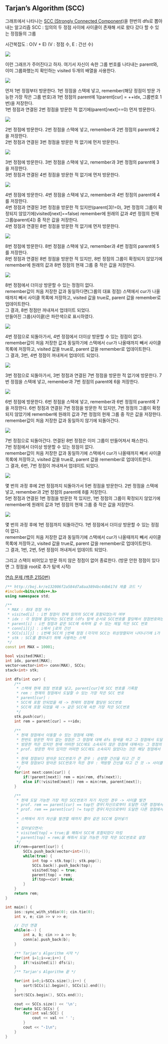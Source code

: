 ## Tarjan’s Algorithm (SCC)

그래프에서 나타나는 [SCC (Strongly Connected Component)](https://ko.wikipedia.org/wiki/강한_연결_요소)을 한번의 dfs로 뽑아내는 알고리즘
SCC : 임의의 두 정점 사이에 사이클이 존재해 서로 왔다 갔다 할 수 있는 정점들의 그룹

시간복잡도 : O(V + E) (V : 정점 수, E : 간선 수)

![](https://github.com/user-attachments/assets/736940b8-7a30-4be8-89c1-8586b49ed4ce)

이런 그래프가 주어진다고 하자. 여기서 자신이 속한 그룹 번호를 나타내는 parent와, 이미 그룹화했는지 확인하는 visited 두개의 배열을 사용한다.

![](https://github.com/user-attachments/assets/e322aed2-f672-49dc-815f-1e39537e1219)

먼저 1번 정점부터 방문한다. 1번 정점을 스택에 넣고, remember(해당 정점이 방문 가능한 가장 작은 그룹 번호)과 1번 정점의 parent에 1(parent[cur] = ++idx, 그룹번호 1번)을 저장한다.  
1번 정점과 연결된 2번 정점을 방문한 적 없기에(parent[next]==0) 먼저 방문한다.

![](https://github.com/user-attachments/assets/2ca7a60c-a619-47eb-b504-d31818963458)

2번 정점에 방문한다. 2번 정점을 스택에 넣고, remember과 2번 정점의 parent에 2을 저장한다.  
2번 정점과 연결된 3번 정점을 방문한 적 없기에 먼저 방문한다.

![](https://github.com/user-attachments/assets/1ccdc827-2878-4b92-8096-df30c56804d6)

3번 정점에 방문한다. 3번 정점을 스택에 넣고, remember과 3번 정점의 parent에 3을 저장한다.  
3번 정점과 연결된 4번 정점을 방문한 적 없기에 먼저 방문한다.

![](https://github.com/user-attachments/assets/e80cb2b1-56e4-4ebd-9803-f6d7fe74bef1)

4번 정점에 방문한다. 4번 정점을 스택에 넣고, remember과 4번 정점의 parent에 4를 저장한다.  
4번 정점과 연결된 3번 정점을 방문한 적 있지만(parent[3]!=0), 3번 정점의 그룹이 확정되지 않았기에(visited[next]==false) remember에 원래의 값과 4번 정점의 현재 그룹(parent[4]) 중 작은 값을 저장한다.  
4번 정점과 연결된 8번 정점을 방문한 적 없기에 먼저 방문한다.

![](https://github.com/user-attachments/assets/26b53322-acba-4509-b8f8-2b12d9def098)

8번 정점에 방문한다. 8번 정점을 스택에 넣고, remember과 4번 정점의 parent에 5를 저장한다.  
8번 정점과 연결된 8번 정점을 방문한 적 있지만, 8번 정점의 그룹이 확정되지 않았기에 remember에 원래의 값과 8번 정점의 현재 그룹 중 작은 값을 저장한다.  

![](https://github.com/user-attachments/assets/e8479f11-5100-45c9-b1e2-a7907d08842d)

8번 정점에서 더이상 방문할 수 있는 정점이 없다.  
remember값이 처음 저장한 값과 동일하다면(그룹의 대표 정점) 스택에서 cur가 나올때까지 빼서 사이클 목록에 저장하고, visited 값을 true로, parent 값을 remember로 업데이트한다.  
그 결과, 8번 정점만 꺼내져서 업데이트 되었다.  
만들어진 그룹(사이클)은 파란색으로 표시하였다.

![](https://github.com/user-attachments/assets/aac174e6-4d88-4c65-af4f-99465b18861b)

4번 정점으로 되돌아가서, 4번 정점에서 더이상 방문할 수 있는 정점이 없다.  
remember값이 처음 저장한 값과 동일하기에 스택에서 cur가 나올때까지 빼서 사이클 목록에 저장하고, visited 값을 true로, parent 값을 remember로 업데이트한다.  
그 결과, 3번, 4번 정점이 꺼내져서 업데이트 되었다.

![](https://github.com/user-attachments/assets/779a50b3-7202-47f7-bd46-2af82898ab2e)

3번 정점으로 되돌아가서, 3번 정점과 연결된 7번 정점을 방문한 적 없기에 방문한다. 7번 정점을 스택에 넣고, remember과 7번 정점의 parent에 6을 저장한다.  

![](https://github.com/user-attachments/assets/3b866c15-d718-4483-bdc5-758b47b57947)

6번 정점에 방문한다. 6번 정점을 스택에 넣고, remember과 6번 정점의 parent에 7을 저장한다.
6번 정점과 연결된 7번 정점을 방문한 적 있지만, 7번 정점의 그룹이 확정되지 않았기에 remember에 원래의 값과 7번 정점의 현재 그룹 중 작은 값을 저장한다.  
remember값이 처음 저장한 값과 동일하지 않기에 되돌아간다.

![](https://github.com/user-attachments/assets/3cc85dbc-47cc-4aae-84a3-638ab71389d7)

7번 정점으로 되돌아간다. 연결된 8번 정점은 이미 그룹이 만들어져서 패스한다.  
7번 정점에서 더이상 방문할 수 있는 정점이 없다.  
remember값이 처음 저장한 값과 동일하기에 스택에서 cur가 나올때까지 빼서 사이클 목록에 저장하고, visited 값을 true로, parent 값을 remember로 업데이트한다.  
그 결과, 6번, 7번 정점이 꺼내져서 업데이트 되었다.

![](https://github.com/user-attachments/assets/1d7a749c-95b7-4492-a89d-a7cae0db4cf2)

몇 번의 과정 후에 2번 정점까지 되돌아가서 5번 정점을 방문한다. 2번 정점을 스택에 넣고, remember과 2번 정점의 parent에 8를 저장한다.  
5번 정점과 연결된 1번 정점을 방문한 적 있지만, 1번 정점의 그룹이 확정되지 않았기에 remember에 원래의 값과 1번 정점의 현재 그룹 중 작은 값을 저장한다.  

![](https://github.com/user-attachments/assets/e7b127c0-ac55-4de6-aedf-2ad033226978)

몇 번의 과정 후에 1번 정점까지 되돌아간다. 1번 정점에서 더이상 방문할 수 있는 정점이 없다.  
remember값이 처음 저장한 값과 동일하기에 스택에서 cur가 나올때까지 빼서 사이클 목록에 저장하고, visited 값을 true로, parent 값을 remember로 업데이트한다.  
그 결과, 1번, 2번, 5번 정점이 꺼내져서 업데이트 되었다.

그리고 스택이 비어있고 방문 하지 않은 정점이 없어 종료한다. (방문 안한 정점이 있다면 그 정점을 root로 추가 탐색 시작)

[연습 문제 (백준 2150번)](https://www.acmicpc.net/problem/2150)

``` c++
/** http://boj.kr/e132006f2a584d7a8aa3894bc4db617d 제출 코드 */
#include<bits/stdc++.h>
using namespace std;

/** 
 * MAX : 최대 정점 개수
 * visited[i] : i번 정점이 현재 임의의 SCC에 포함되었는지 여부
 * idx : 각 정점에 할당하는 SCC번호 (dfs 탐색 순서로 SCC번호를 할당해서 정점번호와는 다르게 할당됨, 같은 값을 가진 정점들은 같은 SCC에 속함)
 * parent[i] : i번 정점과 같은 SCC에 속하며 갈 수 있는 제일 작은 SCC 번호
 * conn[i][j] : i에서 j로의 간선
 * SCCs[i][j] : i번째 SCC의 j번째 정점 (각각의 SCC는 위상정렬되어 나타나기에 i가 클수록 더 우선순위가 높음)
 * stk : SCC를 뽑아내기 위해 사용하는 스택
 */
const int MAX = 10001;

bool visited[MAX];
int idx, parent[MAX];
vector<vector<int>> conn(MAX), SCCs;
stack<int> stk;

int dfs(int cur) {
    /** 
     * 스택에 현재 정점 번호를 넣고, parent[cur]에 SCC 번호를 기록함
     * rem : 현재의 정점에서 도달할 수 있는 가장 작은 SCC 번호
     * parent[cur] :
     * SCC에 포함 안되었을 때 -> 현재의 정점에 할당된 SCC번호
     * SCC에 포함 되었을 때 -> 같은 SCC에 속한 가장 작은 SCC번호
     */
    stk.push(cur);
    int rem = parent[cur] = ++idx;
    
    /** 
     * 현재 정점에서 이동할 수 있는 정점에 대해:
     * 한번도 방문한 적이 없는 정점은 그 정점에 대해 dfs 탐색을 하고 그 정점에서 도달 가능한 가장 작은 SCC 번호를 받아오고,
     * 방문한 적은 있지만 현재 어떠한 SCC에도 소속되지 않은 정점에 대해서는 그 정점의 SCC 번호를 받아온다.
     * prof. 방문한 적이 있지만 어떠한 SCC에도 소속되지 않았다는 것은 해당 정점에서 도달 가능한 다른 정점과는 같은 SCC에 속할 수 없음을 뜻함
     * 
     * 현재 정점보다 받아온 SCC번호가 큰 경우 : 순방향 간선을 타고 간 것
     * 현재 정점보다 받아온 SCC번호가 작은 경우 : 역방향 간선을 타고 간 것 -> 사이클이 존재할 가능성이 있음
     */
    for(int next:conn[cur]) {
        if(!parent[next]) rem = min(rem, dfs(next));
        else if(!visited[next]) rem = min(rem, parent[next]);
    }

    /** 
     * 현재 도달 가능한 가장 작은 SCC번호가 자기 자신인 경우 -> 사이클 발견
     * prof. rem == parent[cur] == top인 경우(자신으로부터 도달한 다른 정점에서 다시 돌아오지 못한 경우, 사이클 존재 X) 크기가 1인 SCC 발견
     * prof. rem == parent[cur] != top인 경우(자신으로부터 도달한 다른 정점에서 다시 돌아온 경우, 사이클 존재 O) 크기가 1보다 큰 SCC 발견
     * 
     * 스택에서 자기 자신을 발견할 때까지 뽑아 같은 SCC에 집어넣기
     * 
     * 집어넣으면서:
     * visited[top] = true;을 해줘서 SCC에 포함되었다 마킹
     * parent[top] = rem;을 해줘서 도달 가능한 가장 작은 SCC번호로 설정
     */
    if(rem==parent[cur]) {
        SCCs.push_back(vector<int>());
        while(true) {
            int top = stk.top(); stk.pop();
            SCCs.back().push_back(top);
            visited[top] = true;
            parent[top] = rem;
            if(top==cur) break;
        }
    }
    return rem;
}

int main() {
    ios::sync_with_stdio(0); cin.tie(0);
    int v, e; cin >> v >> e;

    // 간선 연결
    while(e--) {
        int a, b; cin >> a >> b;
        conn[a].push_back(b);
    }

    /** Tarjan's Algorithm 시작 */
    for(int i=1;i<=v;i++) {
        if(!visited[i]) dfs(i);
    }
    /** Tarjan's Algorithm 끝 */

    for(int i=0;i<SCCs.size();i++) {
        sort(SCCs[i].begin(), SCCs[i].end());
    }
    sort(SCCs.begin(), SCCs.end());

    cout << SCCs.size() << '\n';
    for(auto SCC:SCCs) {
        for(int val:SCC) {
            cout << val << ' ';
        }
        cout << "-1\n";
    }
}
```
